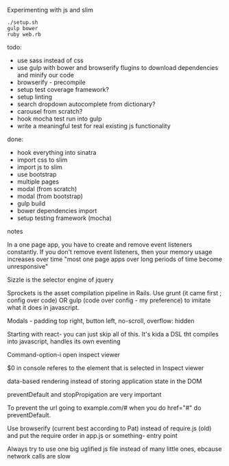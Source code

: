Experimenting with js and slim

````
./setup.sh
gulp bower
ruby web.rb
````

todo:

- use sass instead of css
- use gulp with bower and browserify flugins to download dependencies and minify our code
- browserify - precompile
- setup test coverage framework?
- setup linting
- search dropdown autocomplete from dictionary?
- carousel from scratch?
- hook mocha test run into gulp
- write a meaningful test for real existing js functionality

done:

- hook everything into sinatra
- import css to slim
- import js to slim
- use bootstrap
- multiple pages
- modal (from scratch)
- modal (from bootstrap)
- gulp build
- bower dependencies import
- setup testing framework (mocha)

notes

In a one page app, you have to create and remove event listeners constantly. If you don't remove event listeners, then your memory usage increases over time "most one page apps over long periods of time become unresponsive"

Sizzle is the selector engine of jquery

Sprockets is the asset compilation pipeline in Rails. Use grunt (it came first ; config over code) OR gulp (code over config - my preference) to imitate what it does in javascript.

Modals - padding top right, button left, no-scroll, overflow: hidden

Starting with react- you can just skip all of this. It's kida a DSL tht compiles into javascript, handles its own eventing

Command-option-i open inspect viewer

$0 in console referes to the element that is selected in Inspect viewer

data-based rendering instead of storing application state in the DOM

preventDefault and stopPropigation are very important

To prevent the url going to example.com/# when you do href="#" do preventDefault.

Use browserify (current best according to Pat) instead of require.js (old) and put the require order in app.js or something- entry point

Always try to use one big uglified js file instead of many little ones, ebcause network calls are slow
